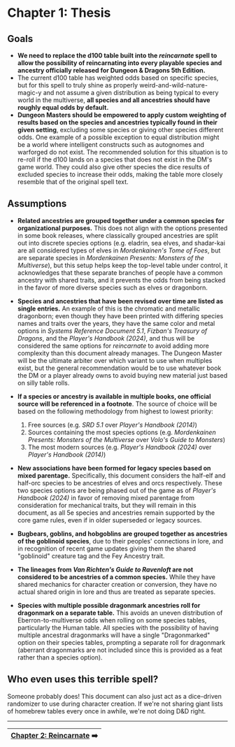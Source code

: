 # Chapter 1: Thesis

## Goals

- **We need to replace the d100 table built into the _reincarnate_ spell to allow the possibility of reincarnating into every playable species and ancestry officially released for Dungeon & Dragons 5th Edition.**
- The current d100 table has weighted odds based on specific species, but for this spell to truly shine as properly weird-and-wild-nature-magic-y and not assume a given distribution as being typical to every world in the multiverse, **all species and all ancestries should have roughly equal odds by default.**
- **Dungeon Masters should be empowered to apply custom weighting of results based on the species and ancestries typically found in their given setting**, excluding some species or giving other species different odds. One example of a possible exception to equal distribution might be a world where intelligent constructs such as autognomes and warforged do not exist. The recommended solution for this situation is to re-roll if the d100 lands on a species that does not exist in the DM's game world. They could also give other species the dice results of excluded species to increase their odds, making the table more closely resemble that of the original spell text.

## Assumptions

- **Related ancestries are grouped together under a common species for organizational purposes.** This does not align with the options presented in some book releases, where classically grouped ancestries are split out into discrete species options (e.g. eladrin, sea elves, and shadar-kai are all considered types of elves in _Mordenkainen's Tome of Foes_, but are separate species in _Mordenkainen Presents: Monsters of the Multiverse_), but this setup helps keep the top-level table under control, it acknowledges that these separate branches of people have a common ancestry with shared traits, and it prevents the odds from being stacked in the favor of more diverse species such as elves or dragonborn.
- **Species and ancestries that have been revised over time are listed as single entries.** An example of this is the chromatic and metallic dragonborn; even though they have been printed with differing species names and traits over the years, they have the same color and metal options in _Systems Reference Document 5.1_, _Fizban's Treasury of Dragons_, and the _Player's Handbook (2024)_, and thus will be considered the same options for _reincarnate_ to avoid adding more complexity than this document already manages. The Dungeon Master will be the ultimate arbiter over which variant to use when multiples exist, but the general recommendation would be to use whatever book the DM or a player already owns to avoid buying new material just based on silly table rolls.

- **If a species or ancestry is available in multiple books, one official source will be referenced in a footnote**. The source of choice will be based on the following methodology from highest to lowest priority:

  1. Free sources (e.g. _SRD 5.1_ over _Player's Handbook (2014)_)
  2. Sources containing the most species options (e.g. _Mordenkainen Presents: Monsters of the Multiverse_ over _Volo's Guide to Monsters_)
  3. The most modern sources (e.g. _Player's Handbook (2024)_ over _Player's Handbook (2014)_)

- **New associations have been formed for legacy species based on mixed parentage.** Specifically, this document considers the half-elf and half-orc species to be ancestries of elves and orcs respectively. These two species options are being phased out of the game as of _Player's Handbook (2024)_ in favor of removing mixed parentage from consideration for mechanical traits, but they will remain in this document, as all 5e species and ancestries remain supported by the core game rules, even if in older superseded or legacy sources.
- **Bugbears, goblins, and hobgoblins are grouped together as ancestries of the goblinoid species**, due to their peoples' connections in lore, and in recognition of recent game updates giving them the shared "goblinoid" creature tag and the Fey Ancestry trait.
- **The lineages from _Van Richten's Guide to Ravenloft_ are not considered to be ancestries of a common species.** While they have shared mechanics for character creation or conversion, they have no actual shared origin in lore and thus are treated as separate species.
- **Species with multiple possible dragonmark ancestries roll for dragonmark on a separate table.** This avoids an uneven distribution of Eberron-to-multiverse odds when rolling on some species tables, particularly the Human table. All species with the possibility of having multiple ancestral dragonmarks will have a single "Dragonmarked" option on their species tables, prompting a separate roll for dragonmark (aberrant dragonmarks are not included since this is provided as a feat rather than a species option).

## Who even uses this terrible spell?

Someone probably does! This document can also just act as a dice-driven randomizer to use during character creation. If we're not sharing giant lists of homebrew tables every once in awhile, we're not doing D&D right.

---

| [Chapter 2: Reincarnate](ch-2-reincarnate.md) ➡️ |
|-:|

